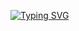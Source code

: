 <a href="https://git.io/typing-svg"><img src="https://readme-typing-svg.herokuapp.com?font=Fira+Code&pause=1000&width=435&lines=Ola%2C+a+todos;Sou+o+Rodrigo" alt="Typing SVG" /></a>

